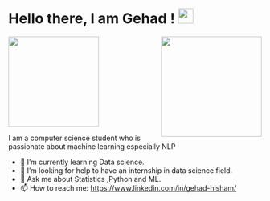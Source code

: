 # Hello there, I am Gehad ! <img src="https://raw.githubusercontent.com/MartinHeinz/MartinHeinz/master/wave.gif" width="30px">

<!--
**geehaad/geehaad** is a ✨ _special_ ✨ repository because its `README.md` (this file) appears on your GitHub profile.
-->
<img align="right" src="https://media.giphy.com/media/u18KbOWs65HFK/giphy.gif" width="200"/>

<img height="180em" src="https://github-readme-stats.vercel.app/api?username=geehaad&show_icons=true&hide_border=true&&count_private=true&include_all_commits=true" />

I am a computer science student who is passionate about machine learning especially NLP

- 🌱 I’m currently learning Data science.
- 🤔 I’m looking for help to have an internship in data science field.
- 💬 Ask me about Statistics ,Python and ML.
- 📫 How to reach me: https://www.linkedin.com/in/gehad-hisham/

